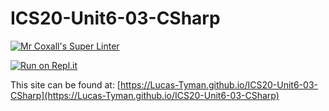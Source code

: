 # ICS20-Unit6-03-CSharp

[![Mr Coxall's Super Linter](https://github.com/Lucas-Tyman/ICS20-Unit6-03-CSharp/workflows/Mr%20Coxall's%20Super%20Linter/badge.svg)](https://github.com/Lucas-Tyman/ICS20-Unit6-03-CSharp/actions)

[![Run on Repl.it](https://repl.it/badge/github/Lucas-Tyman/ICS20-Unit6-03-CSharp)](https://repl.it/github/Lucas-Tyman/ICS20-Unit6-03-CSharp)

This site can be found at: [https://Lucas-Tyman.github.io/ICS20-Unit6-03-CSharp](https://Lucas-Tyman.github.io/ICS20-Unit6-03-CSharp)
